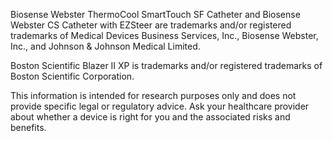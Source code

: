 Biosense Webster ThermoCool SmartTouch SF Catheter and Biosense Webster CS Catheter with EZSteer are trademarks and/or registered trademarks of Medical Devices Business Services, Inc., Biosense Webster, Inc., and Johnson & Johnson Medical Limited.

Boston Scientific Blazer II XP is trademarks and/or registered trademarks of Boston Scientific Corporation. 

This information is intended for research purposes only and does not provide specific legal or regulatory advice. Ask your healthcare provider about whether a device is right for you and the associated risks and benefits.
